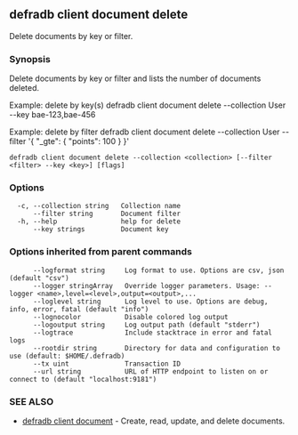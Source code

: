 ## defradb client document delete

Delete documents by key or filter.

### Synopsis

Delete documents by key or filter and lists the number of documents deleted.
		
Example: delete by key(s)
  defradb client document delete --collection User --key bae-123,bae-456

Example: delete by filter
  defradb client document delete --collection User --filter '{ "_gte": { "points": 100 } }'
		

```
defradb client document delete --collection <collection> [--filter <filter> --key <key>] [flags]
```

### Options

```
  -c, --collection string   Collection name
      --filter string       Document filter
  -h, --help                help for delete
      --key strings         Document key
```

### Options inherited from parent commands

```
      --logformat string     Log format to use. Options are csv, json (default "csv")
      --logger stringArray   Override logger parameters. Usage: --logger <name>,level=<level>,output=<output>,...
      --loglevel string      Log level to use. Options are debug, info, error, fatal (default "info")
      --lognocolor           Disable colored log output
      --logoutput string     Log output path (default "stderr")
      --logtrace             Include stacktrace in error and fatal logs
      --rootdir string       Directory for data and configuration to use (default: $HOME/.defradb)
      --tx uint              Transaction ID
      --url string           URL of HTTP endpoint to listen on or connect to (default "localhost:9181")
```

### SEE ALSO

* [defradb client document](defradb_client_document.md)	 - Create, read, update, and delete documents.

